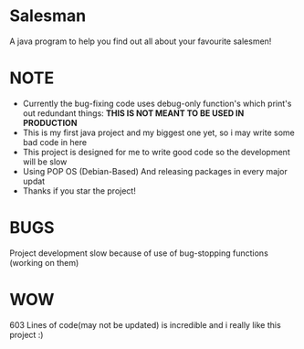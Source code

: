 # Salesman
A java program to help you find out all about your favourite salesmen! 
# NOTE
- Currently the bug-fixing code uses debug-only function's which print's out redundant things: **THIS IS NOT MEANT TO BE USED IN PRODUCTION**
- This is my first java project and my biggest one yet, so i may write some bad code in here
- This project is designed for me to write good code so the development will be slow
- Using POP OS (Debian-Based) And releasing packages in every major updat
- Thanks if you star the project!
# BUGS
Project development slow because of use of bug-stopping functions (working on them)
# WOW
603 Lines of code(may not be updated) is incredible and i really like this project :)

